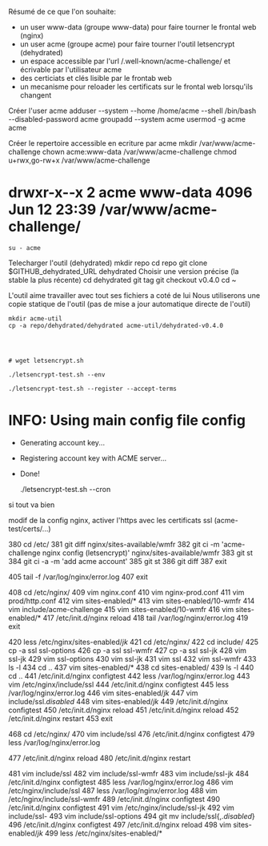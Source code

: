 
Résumé de ce que l'on souhaite:
- un user www-data (groupe www-data) pour faire tourner le frontal web (nginx)
- un user acme (groupe acme) pour faire tourner l'outil letsencrypt (dehydrated)
- un espace accessible par l'url /.well-known/acme-challenge/
  et écrivable par l'utilisateur acme
- des certiciats et clés lisible par le frontab web
- un mecanisme pour reloader les certificats sur le frontal web lorsqu'ils changent



Créer l'user acme
	adduser --system --home /home/acme --shell /bin/bash --disabled-password acme
	groupadd --system acme
	usermod -g acme acme

Créer le repertoire accessible en ecriture par acme
	mkdir /var/www/acme-challenge
	chown acme:www-data /var/www/acme-challenge
	chmod u+rwx,go-rw+x /var/www/acme-challenge

# drwxr-x--x 2 acme www-data 4096 Jun 12 23:39 /var/www/acme-challenge/



	su - acme

Telecharger l'outil (dehydrated)
	mkdir repo
	cd repo
		git clone $GITHUB_dehydrated_URL dehydrated
Choisir une version précise (la stable la plus récente)
		cd dehydrated
			git tag
			git checkout v0.4.0
	cd ~

L'outil aime travailler avec tout ses fichiers a coté de lui
Nous utiliserons une copie statique de l'outil (pas de mise a jour automatique directe de l'outil)

	mkdir acme-util
	cp -a repo/dehydrated/dehydrated acme-util/dehydrated-v0.4.0




	# wget letsencrypt.sh

	./letsencrypt-test.sh --env

	./letsencrypt-test.sh --register --accept-terms
# INFO: Using main config file config
+ Generating account key...
+ Registering account key with ACME server...
+ Done!

	./letsencrypt-test.sh --cron

si tout va bien

modif de la config nginx, activer l'https avec les certificats ssl (acme-test/certs/...)


  380  cd /etc/
  381  git diff nginx/sites-available/wmfr
  382  git ci -m 'acme-challenge nginx config (letsencrypt)' nginx/sites-available/wmfr
  383  git st
  384  git ci -a -m 'add acme account'
  385  git st
  386  git diff
  387  exit

  405  tail -f /var/log/nginx/error.log
  407  exit

  408  cd /etc/nginx/
  409  vim nginx.conf
  410  vim nginx-prod.conf 
  411  vim prod/http.conf 
  412  vim sites-enabled/*
  413  vim sites-enabled/10-wmfr 
  414  vim include/acme-challenge
  415  vim sites-enabled/10-wmfr 
  416  vim sites-enabled/*
  417  /etc/init.d/nginx reload
  418  tail /var/log/nginx/error.log
  419  exit

  420  less /etc/nginx/sites-enabled/*jk*
  421  cd /etc/nginx/
  422  cd include/
  425  cp -a ssl ssl-options
  426  cp -a ssl ssl-wmfr
  427  cp -a ssl ssl-jk
  428  vim ssl-jk 
  429  vim ssl-options
  430  vim ssl-jk 
  431  vim ssl
  432  vim  ssl-wmfr 
  433  ls -l
  434  cd ..
  437  vim sites-enabled/*
  438  cd sites-enabled/
  439  ls -l
  440  cd ..
  441  /etc/init.d/nginx configtest
  442  less /var/log/nginx/error.log
  443  vim /etc/nginx/include/ssl
  444  /etc/init.d/nginx configtest
  445  less /var/log/nginx/error.log
  446  vim sites-enabled/*jk*
  447  vim include/ssl._disabled_
  448  vim sites-enabled/*jk*
  449  /etc/init.d/nginx configtest
  450  /etc/init.d/nginx reload
  451  /etc/init.d/nginx reload
  452  /etc/init.d/nginx restart
  453  exit

 468  cd /etc/nginx/
  470  vim include/ssl
  476  /etc/init.d/nginx configtest
  479  less /var/log/nginx/error.log

  477  /etc/init.d/nginx reload
  480  /etc/init.d/nginx restart

  481  vim include/ssl
  482  vim include/ssl-wmfr
  483  vim include/ssl-jk
  484  /etc/init.d/nginx configtest
  485  less /var/log/nginx/error.log
  486  vim /etc/nginx/include/ssl
  487  less /var/log/nginx/error.log
  488  vim /etc/nginx/include/ssl-wmfr
  489  /etc/init.d/nginx configtest
  490  /etc/init.d/nginx configtest
  491  vim /etc/nginx/include/ssl-jk
  492  vim include/ssl-
  493  vim include/ssl-options
  494  git mv include/ssl{,._disabled_}
  496  /etc/init.d/nginx configtest
  497  /etc/init.d/nginx reload
  498  vim sites-enabled/*jk*
  499  less /etc/nginx/sites-enabled/*


